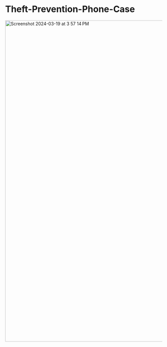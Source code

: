 # Theft-Prevention-Phone-Case

<img width="1028" alt="Screenshot 2024-03-19 at 3 57 14 PM" src="https://github.com/hamzahhamad/Theft-Prevention-Phone-Case/assets/10374545/ea986c17-70d4-4324-aa35-11dd712b8500">
